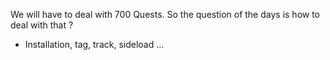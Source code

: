 We will have to deal with 700 Quests.
So the question of the days is how to deal with that ?
- Installation, tag, track, sideload ...
